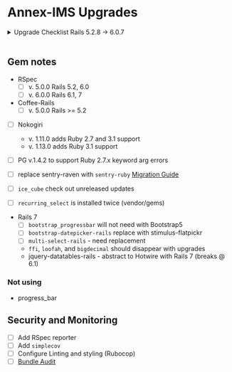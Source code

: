 # Annex-IMS Upgrades

<details><summary>Upgrade Checklist Rails 5.2.8 -> 6.0.7</summary>

### Pre-upgrade

- [ ] Remove `vendor/gems`
- [ ] Finish relevant deprecation messages before upgrade
- [ ] Upgrade RSPEC v. 5.0.0
- [ ] Abstract `FactoryBot.create` calls
- [ ] Passing tests

### Upgrade

- [x]  Run `bundle_report compatibility --rails-version=6.0.6` for incompatible gems
- [x]  Setup `next --init`, add conditional for rails upgrade, and upgrade bundle: `next bundle update`

**Rails Required Updates**

- [ ]  Update Rails required per diff: [RailsDiffs](https://railsdiff.org/5.2.8/6.0.6)
- [ ]  File diffs and `rails app:update`
- [ ]  Passing Tests

### Deprecations
**Rails**

- `app/assets/stylesheets/application.css`
  - [ ] autoprefixer: `app/assets/stylesheets/application.css.scss:1194:3`: Gradient has outdated direction syntax. New syntax is like `to left` instead of `right`
  - [ ] autoprefixer: `app/assets/stylesheets/application.css.scss:1233:3`: Gradient has outdated direction syntax. New syntax is like `to left` instead of `right`
  - [ ] autoprefixer: `app/assets/stylesheets/application.css.scss:1251:3`: Gradient has outdated direction syntax. New syntax is like `to left` instead of `right`
  - [ ] autoprefixer: `app/assets/stylesheets/application.css.scss:1281:3`: Gradient has outdated direction syntax. New syntax is like `to left` instead of `right`
  - [ ] autoprefixer: `app/assets/stylesheets/application.css.scss:1465:3`: Gradient has outdated direction syntax. New syntax is like `to left` instead of `right`


**RSpec**

</details><br />

## Gem notes

- RSpec
  - [ ]  v. 5.0.0    Rails 5.2, 6.0
  - [ ]  v. 6.0.0    Rails 6.1, 7
  
- Coffee-Rails
  - [ ]  v. 5.0.0 Rails >= 5.2

- [ ] Nokogiri
  - v. 1.11.0 adds Ruby 2.7 and 3.1 support
  - v. 1.13.0 adds Ruby 3.1 support
- [ ] PG v.1.4.2 to support Ruby 2.7.x keyword arg errors

- [ ] replace sentry-raven with `sentry-ruby` [Migration Guide](https://docs.sentry.io/platforms/ruby/migration/)
- [ ] `ice_cube` check out unreleased updates
- [ ] `recurring_select` is installed twice (vendor/gems)

- Rails 7
  - [ ] `bootstrap_progressbar` will not need with Bootstrap5
  - [ ] `bootstrap-datepicker-rails` replace with stimulus-flatpickr
  - [ ] `multi-select-rails` - need replacement
  - `ffi`, `loofah`, and `bigdecimal` should disappear with upgrades
  - jquery-datatables-rails - abstract to Hotwire with Rails 7 (breaks @ 6.1)

### Not using
- progress_bar

## Security and Monitoring
- [ ]  Add RSpec reporter
- [ ]  Add `simplecov`
- [ ]  Configure Linting and styling (Rubocop)
- [ ]  [Bundle Audit](https://github.com/rubysec/bundler-audit#readme)
